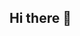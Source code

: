 ## Hi there 👋

<!--
**JessicaVR86/JessicaVR86** is a ✨ _special_ ✨ repository because its `README.md` (this file) appears on your GitHub profile.

🔭 Actualmente estoy trabajando en construir mi portafolio.
🌱 Estoy aprendiendo constantemente tecnologías de frontend y mejorando mis habilidades.
👀 Estoy buscando colaborar en cualquier proyecto que se alinee con mis intereses y experiencia.
😄 Puedes contactarme usando los enlaces de redes sociales que aparecen arriba.
